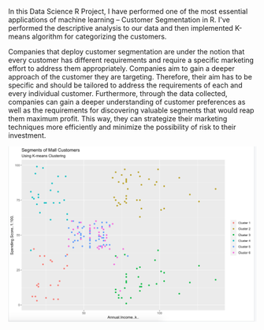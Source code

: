 In this Data Science R Project, I have performed one of the most essential applications of machine learning – Customer Segmentation in R. I've performed the descriptive analysis to our data and then implemented K-means algorithm for categorizing the customers. 

Companies that deploy customer segmentation are under the notion that every customer has different requirements and require a specific marketing effort to address them appropriately. Companies aim to gain a deeper approach of the customer they are targeting. Therefore, their aim has to be specific and should be tailored to address the requirements of each and every individual customer. Furthermore, through the data collected, companies can gain a deeper understanding of customer preferences as well as the requirements for discovering valuable segments that would reap them maximum profit. This way, they can strategize their marketing techniques more efficiently and minimize the possibility of risk to their investment.

![alt text](https://github.com/Nivedita-24/Customer_Segmentation/blob/main/Customer_Segmentation_plot.png)
